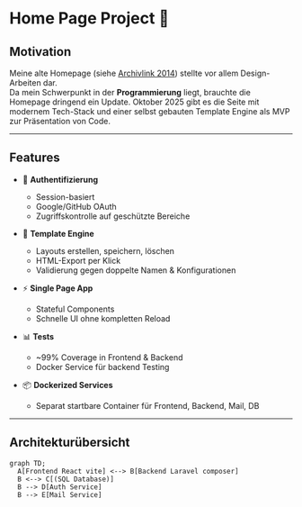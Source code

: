 # Home Page Project 🚀

## Motivation

Meine alte Homepage (siehe [Archivlink 2014](https://web.archive.org/web/20141218065649/http://sokdesign.de/)) stellte vor allem Design-Arbeiten dar.  
Da mein Schwerpunkt in der **Programmierung** liegt, brauchte die Homepage dringend ein Update. Oktober 2025 gibt es die Seite mit modernem Tech-Stack und einer selbst gebauten Template Engine als MVP zur Präsentation von Code.

---

## Features

- 🔐 **Authentifizierung**

  - Session-basiert
  - Google/GitHub OAuth
  - Zugriffskontrolle auf geschützte Bereiche

- 🧩 **Template Engine**

  - Layouts erstellen, speichern, löschen
  - HTML-Export per Klick
  - Validierung gegen doppelte Namen & Konfigurationen

- ⚡ **Single Page App**

  - Stateful Components
  - Schnelle UI ohne kompletten Reload

- 📊 **Tests**

  - ~99% Coverage in Frontend & Backend
  - Docker Service für backend Testing

- 📦 **Dockerized Services**
  - Separat startbare Container für Frontend, Backend, Mail, DB

---

## Architekturübersicht

```mermaid
graph TD;
  A[Frontend React vite] <--> B[Backend Laravel composer]
  B <--> C[(SQL Database)]
  B --> D[Auth Service]
  B --> E[Mail Service]
```
